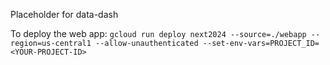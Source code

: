Placeholder for data-dash

To deploy the web app:
`gcloud run deploy next2024 --source=./webapp --region=us-central1 --allow-unauthenticated --set-env-vars=PROJECT_ID=<YOUR-PROJECT-ID>`